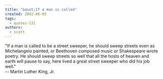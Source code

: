 ```yaml
---
title: "&quot;If a man is called"
created: 2002-06-05
tags: 
  - quotes-131
authors: 
  - scott
---
```


"If a man is called to be a street sweeper, he should sweep streets even as Michelangelo painted, or Beethoven composed music or Shakespeare wrote poetry. He should sweep streets so well that all the hosts of heaven and earth will pause to say, here lived a great street sweeper who did his job well."  
\-- Martin Luther King, Jr.
